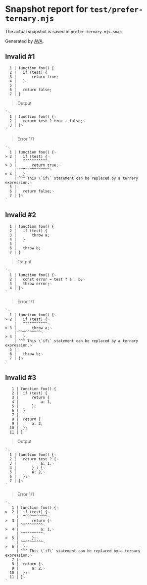 # Snapshot report for `test/prefer-ternary.mjs`

The actual snapshot is saved in `prefer-ternary.mjs.snap`.

Generated by [AVA](https://avajs.dev).

## Invalid #1
      1 | function foo() {
      2 | 	if (test) {
      3 | 		return true;
      4 | 	}
      5 |
      6 | 	return false;
      7 | }

> Output

    `␊
      1 | function foo() {␊
      2 | 	return test ? true : false;␊
      3 | }␊
    `

> Error 1/1

    `␊
      1 | function foo() {␊
    > 2 | 	if (test) {␊
        | 	^^^^^^^^^^^␊
    > 3 | 		return true;␊
        | ^^^^^^^^^^^^^^␊
    > 4 | 	}␊
        | ^^^ This \`if\` statement can be replaced by a ternary expression.␊
      5 |␊
      6 | 	return false;␊
      7 | }␊
    `

## Invalid #2
      1 | function foo() {
      2 | 	if (test) {
      3 | 		throw a;
      4 | 	}
      5 |
      6 | 	throw b;
      7 | }

> Output

    `␊
      1 | function foo() {␊
      2 | 	const error = test ? a : b;␊
      3 | 	throw error;␊
      4 | }␊
    `

> Error 1/1

    `␊
      1 | function foo() {␊
    > 2 | 	if (test) {␊
        | 	^^^^^^^^^^^␊
    > 3 | 		throw a;␊
        | ^^^^^^^^^^␊
    > 4 | 	}␊
        | ^^^ This \`if\` statement can be replaced by a ternary expression.␊
      5 |␊
      6 | 	throw b;␊
      7 | }␊
    `

## Invalid #3
       1 | function foo() {
       2 | 	if (test) {
       3 | 		return {
       4 | 			a: 1,
       5 | 		};
       6 | 	}
       7 |
       8 | 	return {
       9 | 		a: 2,
      10 | 	};
      11 | }

> Output

    `␊
      1 | function foo() {␊
      2 | 	return test ? {␊
      3 | 			a: 1,␊
      4 | 		} : {␊
      5 | 		a: 2,␊
      6 | 	};␊
      7 | }␊
    `

> Error 1/1

    `␊
       1 | function foo() {␊
    >  2 | 	if (test) {␊
         | 	^^^^^^^^^^^␊
    >  3 | 		return {␊
         | ^^^^^^^^^^␊
    >  4 | 			a: 1,␊
         | ^^^^^^^^^^␊
    >  5 | 		};␊
         | ^^^^^^^^^^␊
    >  6 | 	}␊
         | ^^^ This \`if\` statement can be replaced by a ternary expression.␊
       7 |␊
       8 | 	return {␊
       9 | 		a: 2,␊
      10 | 	};␊
      11 | }␊
    `
